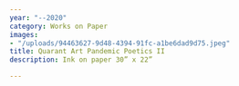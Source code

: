 ```yaml
---
year: "--2020"
category: Works on Paper
images:
- "/uploads/94463627-9d48-4394-91fc-a1be6dad9d75.jpeg"
title: Quarant Art Pandemic Poetics II
description: Ink on paper 30” x 22”

---
```

